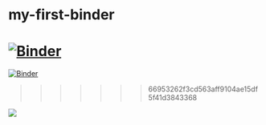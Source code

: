 # my-first-binder


[![Binder](https://mybinder.org/badge_logo.svg)](https://mybinder.org/v2/gh/tiszalab/my-first-binder/HEAD)
=======
[![Binder](https://mybinder.org/badge_logo.svg)](https://mybinder.org/v2/gh/tiszalab/my-first-binder/HEAD)
>>>>>>> 66953262f3cd563aff9104ae15df5f41d3843368


![](https://img.shields.io/badge/Tisza_Lab-black?color=%23abedf6&link=https%3A%2F%2Favatars.githubusercontent.com%2Fu%2F180460755%3Fs%3D200%26v%3D4])
